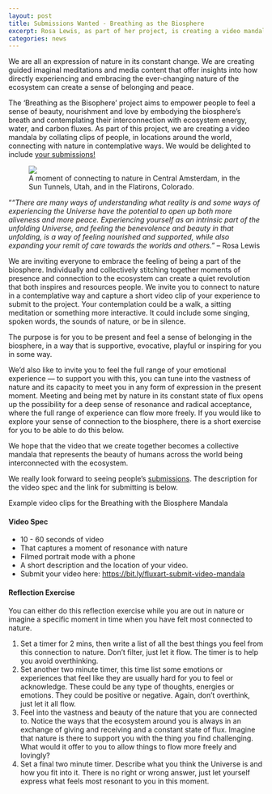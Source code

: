 ```yaml
---
layout: post
title: Submissions Wanted - Breathing as the Biosphere
excerpt: Rosa Lewis, as part of her project, is creating a video mandala by collating clips of people, in locations around the world, connecting with nature in contemplative ways. 
categories: news
---
```



We are all an expression of nature in its constant change. We are creating guided imaginal meditations and media content that offer insights into how directly experiencing and embracing the ever-changing nature of the ecosystem can create a sense of belonging and peace.

The ‘Breathing as the Bisophere’ project aims to empower people to feel a sense of beauty, nourishment and love by embodying the biosphere’s breath and contemplating their interconnection with ecosystem energy, water, and carbon fluxes. 
As part of this project, we are creating a video mandala by collating clips of people, in locations around the world, connecting with nature in contemplative ways. We would be delighted to include <a href = "https://bit.ly/fluxart-submit-video-mandala">your submissions!</a>

<figure>
  <img src="https://fluxnetart.github.io/images/nature_moment_1.png">
  <figcaption>A moment of connecting to nature in Central Amsterdam, in the Sun Tunnels, Utah, and in the Flatirons, Colorado. </figcaption>
</figure>

“<i>“There are many ways of understanding what reality is and some ways of experiencing the Universe have the potential to open up both more aliveness and more peace. Experiencing yourself as an intrinsic part of the unfolding Universe, and feeling the benevolence and beauty in that unfolding, is a way of feeling nourished and supported, while also expanding your remit of care towards the worlds and others.” </i> – Rosa Lewis


We are inviting everyone to embrace the feeling of being a part of the biosphere. Individually and collectively stitching together moments of presence and connection to the ecosystem can create a quiet revolution that both inspires and resources people. We invite you to connect to nature in a contemplative way and capture a short video clip of your experience to submit to the project.
Your contemplation could be a walk, a sitting meditation or something more interactive. It could include some singing, spoken words, the sounds of nature, or be in silence.

The purpose is for you to be present and feel a sense of belonging in the biosphere, in a way that is supportive, evocative, playful or inspiring for you in some way.

We’d also like to invite you to feel the full range of your emotional experience — to support you with this, you can tune into the vastness of nature and its capacity to meet you in any form of expression in the present moment. Meeting and being met by nature in its constant state of flux opens up the possibility for a deep sense of resonance and radical acceptance, where the full range of experience can flow more freely. If you would like to explore your sense of connection to the biosphere, there is a short exercise for you to be able to do this below.

We hope that the video that we create together becomes a collective mandala that represents the beauty of humans across the world being interconnected with the ecosystem.

We really look forward to seeing people’s <a href = "https://bit.ly/fluxart-submit-video-mandala">submissions</a>. The description for the video spec and the link for submitting is below. 

<div class="video-iframe" style="display: none;">
        <iframe src="https://drive.google.com/file/d/1MCijbiDhSBNlDYdRJEaATgirR2w8SMmQ/preview" frameborder="0" allowfullscreen></iframe>
</div>
<figcaption>Example video clips for the Breathing with the Biosphere Mandala</figcaption>

<h4>Video Spec</h4>

* 10 - 60 seconds of video
* That captures a moment of resonance with nature
* Filmed portrait mode with a phone
* A short description and the location of your video.
* Submit your video here: https://bit.ly/fluxart-submit-video-mandala


<h4>Reflection Exercise</h4>

You can either do this reflection exercise while you are out in nature or imagine a specific moment in time when you have felt most connected to nature.

1. Set a timer for 2 mins, then write a list of all the best things you feel from this connection to nature. Don’t filter, just let it flow. The timer is to help you avoid overthinking.
2. Set another two minute timer, this time list some emotions or experiences that feel like they are usually hard for you to feel or acknowledge. These could be any type of thoughts, energies or emotions. They could be positive or negative. Again, don’t overthink, just let it all flow.
3. Feel into the vastness and beauty of the nature that you are connected to. Notice the ways that the ecosystem around you is always in an exchange of giving and receiving and a constant state of flux. Imagine that nature is there to support you with the thing you find challenging. What would it offer to you to allow things to flow more freely and lovingly?
4. Set a final two minute timer. Describe what you think the Universe is and how you fit into it. There is no right or wrong answer, just let yourself express what feels most resonant to you in this moment.


